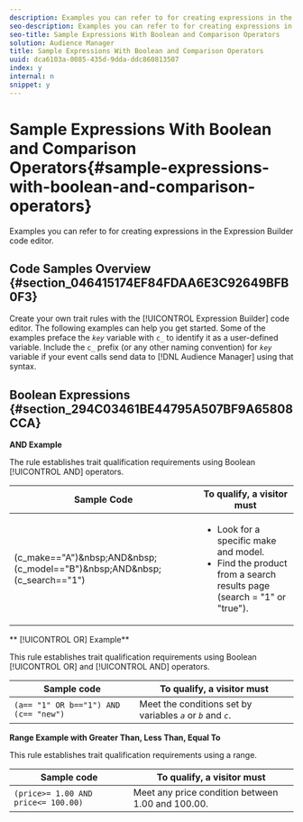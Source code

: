 ```yaml
---
description: Examples you can refer to for creating expressions in the Expression Builder code editor.
seo-description: Examples you can refer to for creating expressions in the Expression Builder code editor.
seo-title: Sample Expressions With Boolean and Comparison Operators
solution: Audience Manager
title: Sample Expressions With Boolean and Comparison Operators
uuid: dca6103a-0085-435d-9dda-ddc860813507
index: y
internal: n
snippet: y
---
```


# Sample Expressions With Boolean and Comparison Operators{#sample-expressions-with-boolean-and-comparison-operators}

Examples you can refer to for creating expressions in the Expression Builder code editor.

## Code Samples Overview {#section_046415174EF84FDAA6E3C92649BFB0F3}

<!-- 

r_tb_expression_samples.xml

 -->

Create your own trait rules with the [!UICONTROL Expression Builder] code editor. The following examples can help you get started. Some of the examples preface the *`key`* variable with `c_` to identify it as a user-defined variable. Include the `c_` prefix (or any other naming convention) for *`key`* variable if your event calls send data to [!DNL Audience Manager] using that syntax.

## Boolean Expressions {#section_294C03461BE44795A507BF9A65808CCA}

**AND Example**

The rule establishes trait qualification requirements using Boolean [!UICONTROL AND] operators.  

<table id="table_7C5E23EC9E0F43B182EA9771D7BB6E87"> 
 <thead> 
  <tr> 
   <th colname="col1" class="entry"> Sample Code </th> 
   <th colname="col2" class="entry"> To qualify, a visitor must </th> 
  </tr> 
 </thead>
 <tbody> 
  <tr> 
   <td colname="col1"> 
    <codeblock>
      (c_make=="A")&amp;nbsp;AND&amp;nbsp;(c_model=="B")&amp;nbsp;AND&amp;nbsp;(c_search=="1") 
    </codeblock> </td> 
   <td colname="col2"> 
    <ul id="ul_F1BB5084FB794BE7A3569F9C106FC481"> 
     <li id="li_56E8C3BACF1C4B33A46CF92C51FF2286">Look for a specific make and model. </li> 
     <li id="li_DD55F053BFCF4B0888B6994013000DB2">Find the product from a search results page (search = "1" or "true"). </li> 
    </ul> </td> 
  </tr> 
 </tbody> 
</table>

** [!UICONTROL OR] Example**

This rule establishes trait qualification requirements using Boolean [!UICONTROL OR] and [!UICONTROL AND] operators.  

|  Sample code  | To qualify, a visitor must  |
|---|---|
| `(a== "1" OR b=="1") AND (c== "new")` | Meet the conditions set by variables *`a`* or *`b`* and *`c`*.  |

**Range Example with Greater Than, Less Than, Equal To**

This rule establishes trait qualification requirements using a range.  

|  Sample code  | To qualify, a visitor must  |
|---|---|
| `(price>= 1.00 AND price<= 100.00)` | Meet any price condition between 1.00 and 100.00. |

